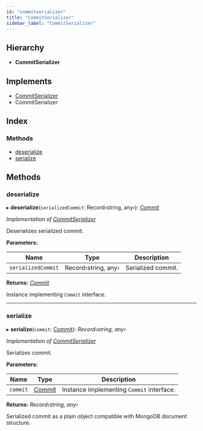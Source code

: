 ```yaml
---
id: "commitserializer"
title: "CommitSerializer"
sidebar_label: "CommitSerializer"
---
```


## Hierarchy

* **CommitSerializer**

## Implements

* [CommitSerializer](../interfaces/types.commitserializer.md)
* CommitSerializer

## Index

### Methods

* [deserialize](commitserializer.md#deserialize)
* [serialize](commitserializer.md#serialize)

## Methods

###  deserialize

▸ **deserialize**(`serializedCommit`: Record‹string, any›): *[Commit](../interfaces/types.commit.md)*

*Implementation of [CommitSerializer](../interfaces/types.commitserializer.md)*

Deserializes serialized commit.

**Parameters:**

Name | Type | Description |
------ | ------ | ------ |
`serializedCommit` | Record‹string, any› | Serialized commit. |

**Returns:** *[Commit](../interfaces/types.commit.md)*

Instance implementing `Commit` interface.

___

###  serialize

▸ **serialize**(`commit`: [Commit](../interfaces/types.commit.md)): *Record‹string, any›*

*Implementation of [CommitSerializer](../interfaces/types.commitserializer.md)*

Serializes commit.

**Parameters:**

Name | Type | Description |
------ | ------ | ------ |
`commit` | [Commit](../interfaces/types.commit.md) | Instance implementing `Commit` interface. |

**Returns:** *Record‹string, any›*

Serialized commit as a plain object compatible with MongoDB document structure.
